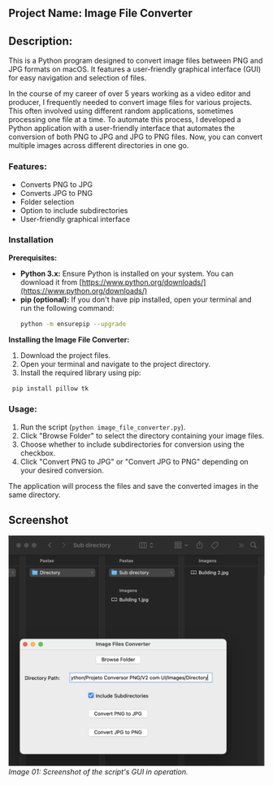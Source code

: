 ## **Project Name**: Image File Converter

## **Description**:

This is a Python program designed to convert image files between PNG and JPG formats on macOS. It features a user-friendly graphical interface (GUI) for easy navigation and selection of files.

In the course of my career of over 5 years working as a video editor and producer, I frequently needed to convert image files for various projects. This often involved using different random applications, sometimes processing one file at a time. To automate this process, I developed a Python application with a user-friendly interface that automates the conversion of both PNG to JPG and JPG to PNG files. Now, you can convert multiple images across different directories in one go.

### Features:

* Converts PNG to JPG
* Converts JPG to PNG
* Folder selection
* Option to include subdirectories
* User-friendly graphical interface

### Installation

**Prerequisites:**

* **Python 3.x:** Ensure Python is installed on your system. You can download it from [https://www.python.org/downloads/](https://www.python.org/downloads/)
* **pip (optional):** If you don't have pip installed, open your terminal and run the following command:
  ```bash
  python -m ensurepip --upgrade
  ```

**Installing the Image File Converter:**
1. Download the project files.
2. Open your terminal and navigate to the project directory.
3. Install the required library using pip:
 ```bash
  pip install pillow tk
  ```

### Usage:

1. Run the script (`python image_file_converter.py`).
2. Click "Browse Folder" to select the directory containing your image files.
3. Choose whether to include subdirectories for conversion using the checkbox.
4. Click "Convert PNG to JPG" or "Convert JPG to PNG" depending on your desired conversion.

The application will process the files and save the converted images in the same directory.

## Screenshot

![GUI](images/Converter_01.png)
*Image 01: Screenshot of the script's GUI in operation.*
